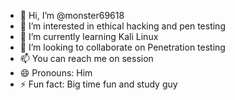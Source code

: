 - 👋 Hi, I’m @monster69618
- 👀 I’m interested in ethical hacking and pen testing
- 🌱 I’m currently learning Kali Linux
- 💞️ I’m looking to collaborate on Penetration testing
- 📫 You can reach me on session
- 😄 Pronouns: Him
- ⚡ Fun fact: Big time fun and study guy 

<!---
monster69618/monster69618 is a ✨ special ✨ repository because its `README.md` (this file) appears on your GitHub profile.
You can click the Preview link to take a look at your changes.
--->
